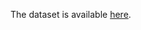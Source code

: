 The dataset is available [here](https://drive.google.com/drive/folders/1LmBkgkrtL3p29x7xhZoS7NiJ8QnDjKM8?usp=sharing).
